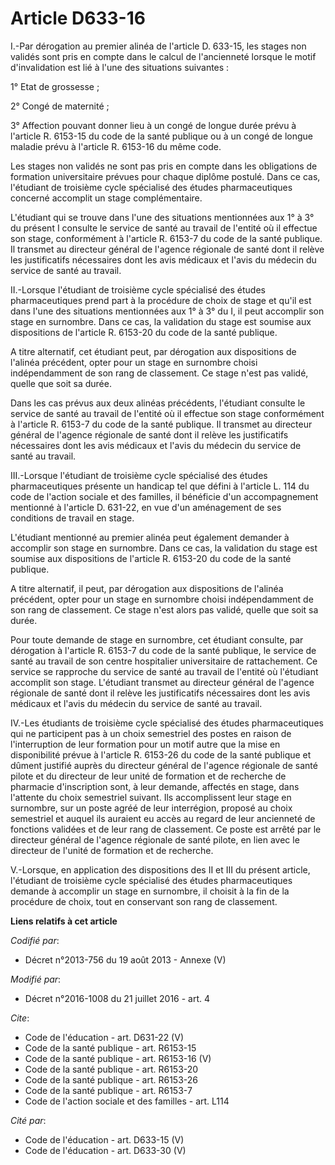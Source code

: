 # Article D633-16

I.-Par dérogation au premier alinéa de l'article D. 633-15, les stages non validés sont pris en compte dans le calcul de
l'ancienneté lorsque le motif d'invalidation est lié à l'une des situations suivantes : 

1° Etat de grossesse ; 

2° Congé de maternité ; 

3° Affection pouvant donner lieu à un congé de longue durée prévu à l'article R. 6153-15 du code de la santé publique ou à un
congé de longue maladie prévu à l'article R. 6153-16 du même code. 

Les stages non validés ne sont pas pris en compte dans les obligations de formation universitaire prévues pour chaque diplôme
postulé. Dans ce cas, l'étudiant de troisième cycle spécialisé des études pharmaceutiques concerné accomplit un stage
complémentaire. 

L'étudiant qui se trouve dans l'une des situations mentionnées aux 1° à 3° du présent I consulte le service de santé au
travail de l'entité où il effectue son stage, conformément à l'article R. 6153-7 du code de la santé publique. Il transmet au
directeur général de l'agence régionale de santé dont il relève les justificatifs nécessaires dont les avis médicaux et
l'avis du médecin du service de santé au travail. 

II.-Lorsque l'étudiant de troisième cycle spécialisé des études pharmaceutiques prend part à la procédure de choix de stage
et qu'il est dans l'une des situations mentionnées aux 1° à 3° du I, il peut accomplir son stage en surnombre. Dans ce cas,
la validation du stage est soumise aux dispositions de l'article R. 6153-20 du code de la santé publique. 

A titre alternatif, cet étudiant peut, par dérogation aux dispositions de l'alinéa précédent, opter pour un stage en
surnombre choisi indépendamment de son rang de classement. Ce stage n'est pas validé, quelle que soit sa durée. 

Dans les cas prévus aux deux alinéas précédents, l'étudiant consulte le service de santé au travail de l'entité où il
effectue son stage conformément à l'article R. 6153-7 du code de la santé publique. Il transmet au directeur général de
l'agence régionale de santé dont il relève les justificatifs nécessaires dont les avis médicaux et l'avis du médecin du
service de santé au travail. 

III.-Lorsque l'étudiant de troisième cycle spécialisé des études pharmaceutiques présente un handicap tel que défini à
l'article L. 114 du code de l'action sociale et des familles, il bénéficie d'un accompagnement mentionné à l'article D.
631-22, en vue d'un aménagement de ses conditions de travail en stage. 

L'étudiant mentionné au premier alinéa peut également demander à accomplir son stage en surnombre. Dans ce cas, la validation
du stage est soumise aux dispositions de l'article R. 6153-20 du code de la santé publique. 

A titre alternatif, il peut, par dérogation aux dispositions de l'alinéa précédent, opter pour un stage en surnombre choisi
indépendamment de son rang de classement. Ce stage n'est alors pas validé, quelle que soit sa durée. 

Pour toute demande de stage en surnombre, cet étudiant consulte, par dérogation à l'article R. 6153-7 du code de la santé
publique, le service de santé au travail de son centre hospitalier universitaire de rattachement. Ce service se rapproche du
service de santé au travail de l'entité où l'étudiant accomplit son stage. L'étudiant transmet au directeur général de
l'agence régionale de santé dont il relève les justificatifs nécessaires dont les avis médicaux et l'avis du médecin du
service de santé au travail. 

IV.-Les étudiants de troisième cycle spécialisé des études pharmaceutiques qui ne participent pas à un choix semestriel des
postes en raison de l'interruption de leur formation pour un motif autre que la mise en disponibilité prévue à l'article R.
6153-26 du code de la santé publique et dûment justifié auprès du directeur général de l'agence régionale de santé pilote et
du directeur de leur unité de formation et de recherche de pharmacie d'inscription sont, à leur demande, affectés en stage,
dans l'attente du choix semestriel suivant. Ils accomplissent leur stage en surnombre, sur un poste agréé de leur
interrégion, proposé au choix semestriel et auquel ils auraient eu accès au regard de leur ancienneté de fonctions validées
et de leur rang de classement. Ce poste est arrêté par le directeur général de l'agence régionale de santé pilote, en lien
avec le directeur de l'unité de formation et de recherche. 

V.-Lorsque, en application des dispositions des II et III du présent article, l'étudiant de troisième cycle spécialisé des
études pharmaceutiques demande à accomplir un stage en surnombre, il choisit à la fin de la procédure de choix, tout en
conservant son rang de classement.

**Liens relatifs à cet article**

_Codifié par_:

  - Décret n°2013-756 du 19 août 2013 -  Annexe (V)

_Modifié par_:

  - Décret n°2016-1008 du 21 juillet 2016 - art. 4

_Cite_:

  - Code de l'éducation - art. D631-22 (V)
  - Code de la santé publique - art. R6153-15
  - Code de la santé publique - art. R6153-16 (V)
  - Code de la santé publique - art. R6153-20
  - Code de la santé publique - art. R6153-26
  - Code de la santé publique - art. R6153-7
  - Code de l'action sociale et des familles - art. L114

_Cité par_:

  - Code de l'éducation - art. D633-15 (V)
  - Code de l'éducation - art. D633-30 (V)
